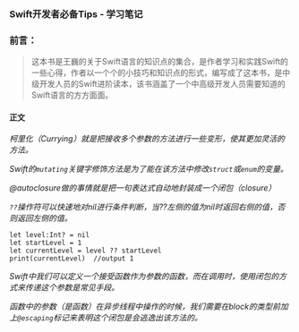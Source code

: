 ### Swift开发者必备Tips - 学习笔记

### 前言：

> 这本书是王巍的关于Swift语言的知识点的集合，是作者学习和实践Swift的一些心得，作者以一个个的小技巧和知识点的形式，编写成了这本书，是中级开发人员的Swift进阶读本，该书涵盖了一个中高级开发人员需要知道的Swift语言的方方面面。

#### 正文

*柯里化（Currying）就是把接收多个参数的方法进行一些变形，使其更加灵活的方法。*

*Swift的`mutating`关键字修饰方法是为了能在该方法中修改`struct`或`enum`的变量。*

*@autoclosure做的事情就是把一句表达式自动地封装成一个闭包（closure）*

*`??`操作符可以快速地对nil进行条件判断，当??左侧的值为nil时返回右侧的值，否则返回左侧的值。*

```objc
let level:Int? = nil
let startLevel = 1
let currentLevel = level ?? startLevel
print(currentLevel)  //output 1
```

*Swift中我们可以定义一个接受函数作为参数的函数，而在调用时，使用闭包的方式来传递这个参数是常见手段。*

*函数中的参数（是函数）在异步线程中操作的时候，我们需要在block的类型前加上`@escaping`标记来表明这个闭包是会逃逸出该方法的。*